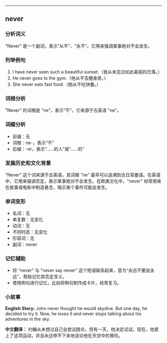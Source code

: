 
---------------
## never
### 分析词义
"Never" 是一个副词，表示“从不”、“永不”。它用来强调某事绝对不会发生。

### 列举例句
1. I have never seen such a beautiful sunset.（我从未见过如此美丽的日落。）
2. He never goes to the gym.（他从不去健身房。）
3. She never eats fast food.（她从不吃快餐。）

### 词根分析
"Never" 的词根是 "ne"，表示“不”。它来源于古英语 "ne"。

### 词缀分析
- 前缀：无
- 词根：ne-，表示“不”
- 后缀：-er，表示“……的人”或“……的”

### 发展历史和文化背景
"Never" 这个词来源于古英语，其词根 "ne" 最早可以追溯到古日耳曼语。在英语中，它用来强调否定，表示某事绝对不会发生。在欧美文化中，"never" 经常用来在故事或电影中制造悬念，暗示某个事件可能会发生。

### 单词变形
- 名词：无
- 单复数：无变化
- 动词：无
- 不同时态：无变化
- 形容词：无
- 副词：never

### 记忆辅助
- 将 "never" 与 "never say never" 这个短语联系起来，意为“永远不要说永远”，帮助记忆其否定含义。
- 使用例句进行记忆，比如将例句制作成卡片，经常复习。

### 小故事
**English Story:**
John never thought he would skydive. But one day, he decided to try it. Now, he loves it and never stops talking about his adventures in the sky.

**中文翻译：**
约翰从未想过自己会尝试跳伞。但有一天，他决定试试。现在，他爱上了这项运动，并且永远停不下来地谈论他在天空中的冒险。

